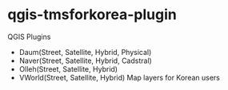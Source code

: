 qgis-tmsforkorea-plugin
=======================

QGIS Plugins
 - Daum(Street, Satellite, Hybrid, Physical)
 - Naver(Street, Satellite, Hybrid, Cadstral)
 - Olleh(Street, Satellite, Hybrid)
 - VWorld(Street, Satellite, Hybrid) Map layers for Korean users
